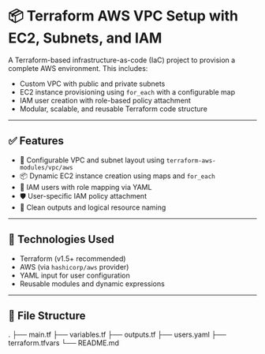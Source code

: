# 📦 Terraform AWS VPC Setup with EC2, Subnets, and IAM

A Terraform-based infrastructure-as-code (IaC) project to provision a complete AWS environment. This includes:

- Custom VPC with public and private subnets
- EC2 instance provisioning using `for_each` with a configurable map
- IAM user creation with role-based policy attachment
- Modular, scalable, and reusable Terraform code structure

---

## ✅ Features

- 🔧 Configurable VPC and subnet layout using `terraform-aws-modules/vpc/aws`
- 📦 Dynamic EC2 instance creation using maps and `for_each`
- 👤 IAM users with role mapping via YAML
- 🛡️ User-specific IAM policy attachment
- 📂 Clean outputs and logical resource naming

---

## 🚀 Technologies Used

- Terraform (v1.5+ recommended)
- AWS (via `hashicorp/aws` provider)
- YAML input for user configuration
- Reusable modules and dynamic expressions

---

## 📁 File Structure


.
├── main.tf
├── variables.tf
├── outputs.tf
├── users.yaml
├── terraform.tfvars
└── README.md
